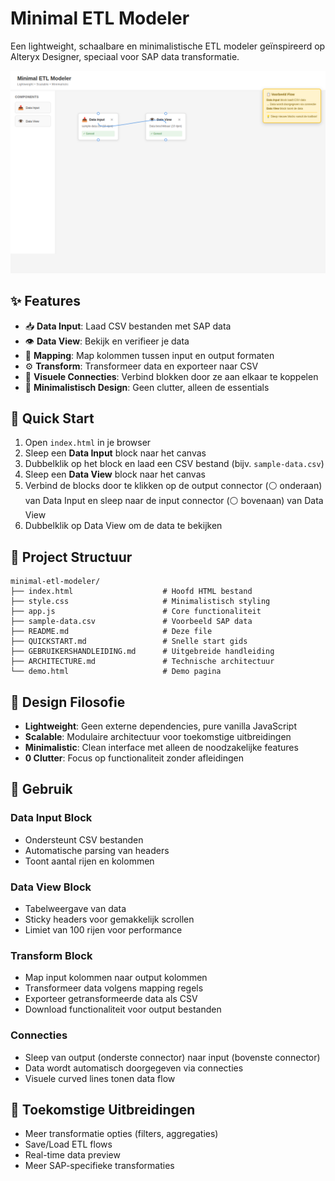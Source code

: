 # Minimal ETL Modeler

Een lightweight, schaalbare en minimalistische ETL modeler geïnspireerd op Alteryx Designer, speciaal voor SAP data transformatie.

![Example ETL Flow](screenshot-example-flow.png)

## ✨ Features

- 📥 **Data Input**: Laad CSV bestanden met SAP data
- 👁️ **Data View**: Bekijk en verifieer je data
- 🔗 **Mapping**: Map kolommen tussen input en output formaten
- ⚙️ **Transform**: Transformeer data en exporteer naar CSV
- 🔗 **Visuele Connecties**: Verbind blokken door ze aan elkaar te koppelen
- 🎯 **Minimalistisch Design**: Geen clutter, alleen de essentials

## 🚀 Quick Start

1. Open `index.html` in je browser
2. Sleep een **Data Input** block naar het canvas
3. Dubbelklik op het block en laad een CSV bestand (bijv. `sample-data.csv`)
4. Sleep een **Data View** block naar het canvas
5. Verbind de blocks door te klikken op de output connector (⚪ onderaan) van Data Input en sleep naar de input connector (⚪ bovenaan) van Data View
6. Dubbelklik op Data View om de data te bekijken

## 📁 Project Structuur

```
minimal-etl-modeler/
├── index.html                    # Hoofd HTML bestand
├── style.css                     # Minimalistisch styling
├── app.js                        # Core functionaliteit
├── sample-data.csv               # Voorbeeld SAP data
├── README.md                     # Deze file
├── QUICKSTART.md                 # Snelle start gids
├── GEBRUIKERSHANDLEIDING.md      # Uitgebreide handleiding
├── ARCHITECTURE.md               # Technische architectuur
└── demo.html                     # Demo pagina
```

## 🎨 Design Filosofie

- **Lightweight**: Geen externe dependencies, pure vanilla JavaScript
- **Scalable**: Modulaire architectuur voor toekomstige uitbreidingen
- **Minimalistic**: Clean interface met alleen de noodzakelijke features
- **0 Clutter**: Focus op functionaliteit zonder afleidingen

## 🔧 Gebruik

### Data Input Block
- Ondersteunt CSV bestanden
- Automatische parsing van headers
- Toont aantal rijen en kolommen

### Data View Block
- Tabelweergave van data
- Sticky headers voor gemakkelijk scrollen
- Limiet van 100 rijen voor performance

### Transform Block
- Map input kolommen naar output kolommen
- Transformeer data volgens mapping regels
- Exporteer getransformeerde data als CSV
- Download functionaliteit voor output bestanden

### Connecties
- Sleep van output (onderste connector) naar input (bovenste connector)
- Data wordt automatisch doorgegeven via connecties
- Visuele curved lines tonen data flow

## 📝 Toekomstige Uitbreidingen

- Meer transformatie opties (filters, aggregaties)
- Save/Load ETL flows
- Real-time data preview
- Meer SAP-specifieke transformaties